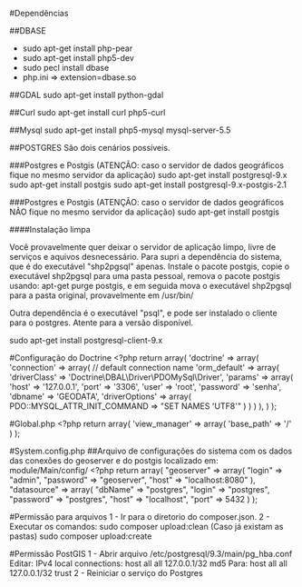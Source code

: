 #Dependências

##DBASE
* sudo apt-get install php-pear
* sudo apt-get install php5-dev
* sudo pecl install dbase
* php.ini => extension=dbase.so

##GDAL
sudo apt-get install python-gdal

##Curl
sudo apt-get install curl php5-curl

##Mysql
sudo apt-get install php5-mysql mysql-server-5.5

##POSTGRES
São dois cenários possíveis.

###Postgres e Postgis (ATENÇÃO: caso o servidor de dados geográficos fique no mesmo servidor da aplicação)
sudo apt-get install postgresql-9.x
sudo apt-get install postgis
sudo apt-get install postgresql-9.x-postgis-2.1

###Postgres e Postgis (ATENÇÃO: caso o servidor de dados geográficos NÃO fique no mesmo servidor da aplicação)
sudo apt-get install postgis

####Instalação limpa

Você provavelmente quer deixar o servidor de aplicação limpo, livre de serviços e aquivos desnecessário.
Para supri a dependência do sistema, que é do executável "shp2pgsql" apenas. Instale o pacote postgis, copie o executável
shp2pgsql para uma pasta pessoal, remova o pacote postgis usando: apt-get purge postgis, e em seguida mova o executável shp2pgsql
para a pasta original, provavelmente em /usr/bin/

Outra dependência é o executável "psql", e pode ser instalado o cliente para o postgres. Atente para a versão disponível.

sudo apt-get install postgresql-client-9.x

#Configuração do Doctrine
	<?php
	return array(
		'doctrine' => array(
				'connection' => array(
						// default connection name
						'orm_default' => array(
								'driverClass' => 'Doctrine\DBAL\Driver\PDOMySql\Driver',
								'params' => array(
										'host'     => '127.0.0.1',
										'port'     => '3306',
										'user'     => 'root',
										'password' => 'senha',
										'dbname'   => 'GEODATA',
										'driverOptions' => array(
												PDO::MYSQL_ATTR_INIT_COMMAND => "SET NAMES 'UTF8'"
										)
								)
						)
				),
		)
	);

#Global.php
	<?php
	return array(
		'view_manager' => array(
				'base_path' => '/'
		)
	);
	
#System.config.php
##Arquivo de configurações do sistema com os dados das conexões do geoserver e do postgis localizado em: module/Main/config/
	<?php
	return array(
		"geoserver" => array(
			"login" => "admin",
			"password" => "geoserver",
			"host" => "localhost:8080"
		),
		"datasource" => array(
			"dbName" => "postgres",
			"login" => "postgres",
			"password" => "postgres",
			"host" => "localhost",
			"port" => 5432
		)
	);
	
#Permissão para arquivos
1 - Ir para o diretorio do composer.json. 
2 - Executar os comandos: 
	sudo composer upload:clean (Caso já existam as pastas)
	sudo composer upload:create

#Permissão PostGIS
1 - Abrir arquivo /etc/postgresql/9.3/main/pg_hba.conf
	Editar:
		IPv4 local connections:
		host    all             all             127.0.0.1/32            md5
	Para:
		host    all             all             127.0.0.1/32            trust
2 - Reiniciar o serviço do Postgres


